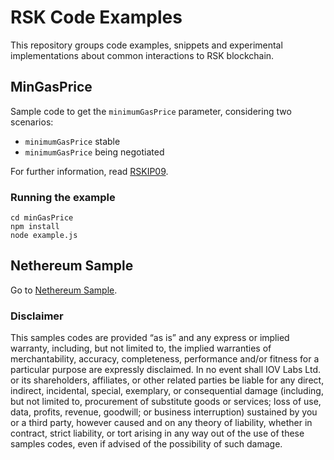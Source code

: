 # RSK Code Examples
This repository groups code examples, snippets and experimental implementations about common interactions to RSK blockchain.

## MinGasPrice
Sample code to get the `minimumGasPrice` parameter, considering two scenarios:
* `minimumGasPrice` stable
* `minimumGasPrice` being negotiated

For further information, read [RSKIP09](https://github.com/rsksmart/RSKIPs/blob/master/IPs/RSKIP09.md).

### Running the example
```
cd minGasPrice
npm install
node example.js
```

## Nethereum Sample

Go to [Nethereum Sample](https://github.com/rootstock/examples/tree/master/NethereumSample).

### Disclaimer
This samples codes are provided “as is” and any express or implied warranty, including, but not limited to, the implied warranties of merchantability, accuracy, completeness, performance and/or fitness for a particular purpose are expressly disclaimed. In no event shall IOV Labs Ltd. or its shareholders, affiliates, or other related parties be liable for any direct, indirect, incidental, special, exemplary, or consequential damage (including, but not limited to, procurement of substitute goods or services; loss of use, data, profits, revenue, goodwill; or business interruption) sustained by you or a third party, however caused and on any theory of liability, whether in contract, strict liability, or tort arising in any way out of the use of these samples codes, even if advised of the possibility of such damage.
